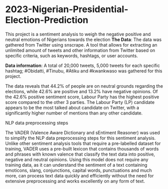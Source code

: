 # 2023-Nigerian-Presidential-Election-Prediction
This project is a sentiment analysis to weigh the negative positive and neutral emotions of Nigerians towards the election
**The Data**: The data was gathered from Twitter using snscrape. A tool that allows for extracting an unlimited amount of tweets and other information from Twitter based on specific criteria, such as keywords, hashtags, or user accounts.

**Data information**: A total of 20,000 tweets, 5,000 tweets for each specific hashtag; #Obidatti, #Tinubu, #Atiku and #kwankwaso was gathered for this project. 

The data reveals that 44.2% of people are on neutral grounds regarding the elections, while 42.6% are positive and 13.2% have negative opinions. Of the 42.6% positive sentiment score, Labour Party has the highest positive score compared to the other 3 parties. The Labour Party (LP) candidate appears to be the most talked about candidate on Twitter, with a significantly higher number of mentions than any other candidate. 

NLP data preprocessing steps

The VADER (Valence Aware Dictionary and sEntiment Reasoner) was used to simplify the NLP data preprocessing steps for this sentiment analysis.
Unlike other sentiment analysis tools that require a pre-labelled dataset for training, VADER uses a pre-built lexicon that contains thousands of words and phrases with known valence that classify the text data into positive, negative and neutral opinions. Using this model does not require any training data, as it can understand the sentiment of a text containing emoticons, slang, conjunctions, capital words, punctuations and much more, can process text data quickly and efficiently without the need for extensive preprocessing and works excellently on any form of text.
